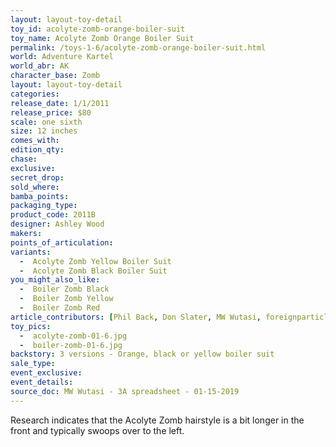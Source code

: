 ```yaml
---
layout: layout-toy-detail 
toy_id: acolyte-zomb-orange-boiler-suit
toy_name: Acolyte Zomb Orange Boiler Suit
permalink: /toys-1-6/acolyte-zomb-orange-boiler-suit.html
world: Adventure Kartel
world_abr: AK
character_base: Zomb
layout: layout-toy-detail
categories: 
release_date: 1/1/2011
release_price: $80 
scale: one sixth
size: 12 inches
comes_with: 
edition_qty: 
chase: 
exclusive: 
secret_drop: 
sold_where: 
bamba_points: 
packaging_type: 
product_code: 2011B
designer: Ashley Wood
makers: 
points_of_articulation: 
variants:  
  -  Acolyte Zomb Yellow Boiler Suit
  -  Acolyte Zomb Black Boiler Suit
you_might_also_like: 
  -  Boiler Zomb Black
  -  Boiler Zomb Yellow
  -  Boiler Zomb Red
article_contributors: [Phil Back, Don Slater, MW Wutasi, foreignparticle]
toy_pics: 
  -  acolyte-zomb-01-6.jpg
  -  boiler-zomb-01-6.jpg
backstory: 3 versions - Orange, black or yellow boiler suit
sale_type: 
event_exclusive: 
event_details: 
source_doc: MW Wutasi - 3A spreadsheet - 01-15-2019
---
```

Research indicates that the Acolyte Zomb hairstyle is a bit longer in the front and typically swoops over to the left.